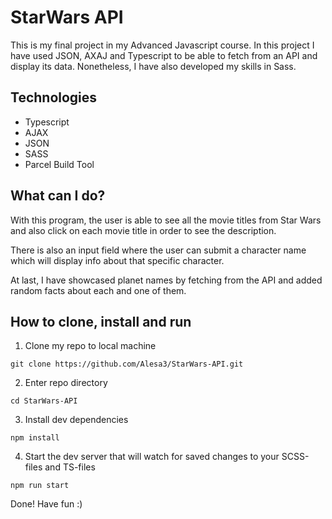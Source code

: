 
# StarWars API

This is my final project in my Advanced Javascript course. In this project I have used JSON, AXAJ and Typescript to be able to fetch from an API and display its data. Nonetheless, I have also developed my skills in Sass.

## Technologies
- Typescript
- AJAX
- JSON
- SASS
- Parcel Build Tool

## What can I do? 
With this program, the user is able to see all the movie titles from Star Wars and also click on each movie title in order to see the description. 

There is also an input field where the user can submit a character name which will display info about that specific character. 

At last, I have showcased planet names by fetching from the API and added random facts about each and one of them.


## How to clone, install and run
1) Clone my repo to local machine

```
git clone https://github.com/Alesa3/StarWars-API.git
```

2) Enter repo directory

```
cd StarWars-API
```

3) Install dev dependencies

```
npm install
```

4) Start the dev server that will watch for saved changes to your SCSS-files and TS-files

```
npm run start
```


Done! Have fun :) 
